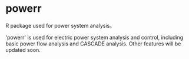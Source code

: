 powerr
======

R package used for power system analysis。

'powerr' is used for electric power system analysis and control, including basic power flow analysis and CASCADE analysis. Other features will be updated soon.
